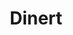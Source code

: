 ---
layout: home

title: Dinert
titleTemplate: Amap组件库

hero:
  name: DinertEcharts
  text: 基于Amap二次封装的方法库
  tagline: 让你能够享受到更好的开发体验
  actions:
    - theme: brand
      text: 开始
      link: /guide/installation

    - theme: alt
      text: 在 github 上查看
      link: https://github.com/Dinert/dinert-echarts

features:

  - title: echarts+Typscript
    details: 基于vite打包和echarts+TypeScript二次封装

  - title: 兼容Vue2和vue3
    details: 无需在意你的vue版本

  - title: 全局引入和按需引入
    details: 直接支持全局引入和按需引入无需配置任何插件

  - title: 一些建议
    details: 请尽量在项目中使用TypeScript，能够最大的提高你的开发效率


---